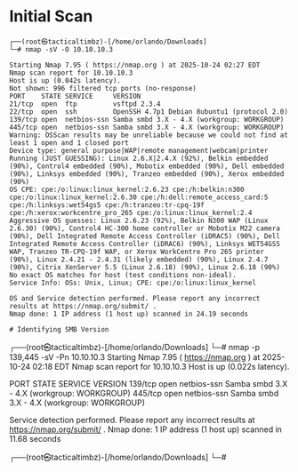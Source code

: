 # Initial Scan

```
┌──(root㉿tacticaltimbz)-[/home/orlando/Downloads]
└─# nmap -sV -O 10.10.10.3            

Starting Nmap 7.95 ( https://nmap.org ) at 2025-10-24 02:27 EDT
Nmap scan report for 10.10.10.3
Host is up (0.042s latency).
Not shown: 996 filtered tcp ports (no-response)
PORT    STATE SERVICE     VERSION
21/tcp  open  ftp         vsftpd 2.3.4
22/tcp  open  ssh         OpenSSH 4.7p1 Debian 8ubuntu1 (protocol 2.0)
139/tcp open  netbios-ssn Samba smbd 3.X - 4.X (workgroup: WORKGROUP)
445/tcp open  netbios-ssn Samba smbd 3.X - 4.X (workgroup: WORKGROUP)
Warning: OSScan results may be unreliable because we could not find at least 1 open and 1 closed port
Device type: general purpose|WAP|remote management|webcam|printer
Running (JUST GUESSING): Linux 2.6.X|2.4.X (92%), Belkin embedded (90%), Control4 embedded (90%), Mobotix embedded (90%), Dell embedded (90%), Linksys embedded (90%), Tranzeo embedded (90%), Xerox embedded (90%)
OS CPE: cpe:/o:linux:linux_kernel:2.6.23 cpe:/h:belkin:n300 cpe:/o:linux:linux_kernel:2.6.30 cpe:/h:dell:remote_access_card:5 cpe:/h:linksys:wet54gs5 cpe:/h:tranzeo:tr-cpq-19f cpe:/h:xerox:workcentre_pro_265 cpe:/o:linux:linux_kernel:2.4
Aggressive OS guesses: Linux 2.6.23 (92%), Belkin N300 WAP (Linux 2.6.30) (90%), Control4 HC-300 home controller or Mobotix M22 camera (90%), Dell Integrated Remote Access Controller (iDRAC5) (90%), Dell Integrated Remote Access Controller (iDRAC6) (90%), Linksys WET54GS5 WAP, Tranzeo TR-CPQ-19f WAP, or Xerox WorkCentre Pro 265 printer (90%), Linux 2.4.21 - 2.4.31 (likely embedded) (90%), Linux 2.4.7 (90%), Citrix XenServer 5.5 (Linux 2.6.18) (90%), Linux 2.6.18 (90%)
No exact OS matches for host (test conditions non-ideal).
Service Info: OSs: Unix, Linux; CPE: cpe:/o:linux:linux_kernel

OS and Service detection performed. Please report any incorrect results at https://nmap.org/submit/ .
Nmap done: 1 IP address (1 host up) scanned in 24.19 seconds                                                                             

# Identifying SMB Version

```
┌──(root㉿tacticaltimbz)-[/home/orlando/Downloads]
└─# nmap -p 139,445 -sV -Pn 10.10.10.3
Starting Nmap 7.95 ( https://nmap.org ) at 2025-10-24 02:18 EDT
Nmap scan report for 10.10.10.3
Host is up (0.022s latency).

PORT    STATE SERVICE     VERSION
139/tcp open  netbios-ssn Samba smbd 3.X - 4.X (workgroup: WORKGROUP)
445/tcp open  netbios-ssn Samba smbd 3.X - 4.X (workgroup: WORKGROUP)

Service detection performed. Please report any incorrect results at https://nmap.org/submit/ .
Nmap done: 1 IP address (1 host up) scanned in 11.68 seconds
                                                                                                                                                                                                                   
┌──(root㉿tacticaltimbz)-[/home/orlando/Downloads]
└─# 
```